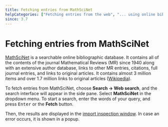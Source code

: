 ```yaml
---
title: Fetching entries from MathSciNet
helpCategories: ["Fetching entries from the web", "... using online bibliographic database"]
since: 3.7
---
```


# Fetching entries from MathSciNet

[MathSciNet](http://www.ams.org/mathscinet/) is a searchable online bibliographic database. It contains all of the contents of the journal Mathematical Reviews (MR) since 1940 along with an extensive author database, links to other MR entries, citations, full journal entries, and links to original articles.
It contains almost 3 million items and over 1.7 million links to original articles ([Wikipedia](https://en.wikipedia.org/wiki/MathSciNet)).

To fetch entries from MathSciNet, choose **Search -&gt; Web search**, and the search interface will appear in the side pane.
Select **MathSciNet** in the dropdown menu.
To start a search, enter the words of your query, and press <kbd>Enter</kbd> or the **Fetch** button.

Then, the results are displayed in the [import inspection window](ImportInspectionDialog).
In case an error occurs, it is shown in a popup.
